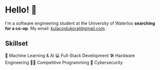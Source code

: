 # Hello! 👋
I'm a software engineering student at the University of Waterloo **searching for a co-op**. My email: kulacoglukoral@gmail.com.

## Skillset
🤖 Machine Learning & AI 💻 Full-Stack Development 🛠️ Hardware Engineering 👨‍💻 Competitive Programming 🔐 Cybersecurity
